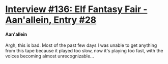 # [Interview #136: Elf Fantasy Fair - Aan'allein, Entry #28](https://www.theoryland.com/intvmain.php?i=136#28)

#### Aan'allein

Argh, this is bad. Most of the past few days I was unable to get anything from this tape because it played too slow, now it's playing too fast, with the voices becoming almost unrecognizable...

